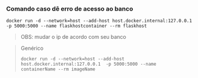 ### Comando caso dê erro de acesso ao banco
```
docker run -d --network=host --add-host host.docker.internal:127.0.0.1  -p 5000:5000 --name flaskhostcontainer --rm flaskhost
```
>OBS: mudar o ip de acordo com seu banco

>Genérico
>```
>docker run -d --network=host --add-host host.docker.internal:127.0.0.1  -p 5000:5000 --name containerName --rm imageName
>```

